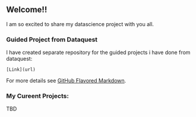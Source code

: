 ## Welcome!!

I am so excited to share my datascience project with you all. 

### Guided Project from Dataquest

I have created separate repository for the guided projects i have done from dataquest:

```
[Link](url)
```

For more details see [GitHub Flavored Markdown](https://guides.github.com/features/mastering-markdown/).

### My Cureent Projects:

TBD
